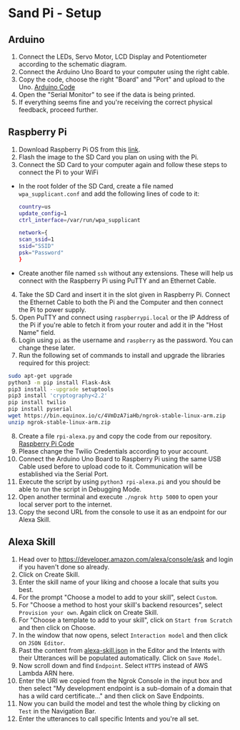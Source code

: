 # Sand Pi - Setup

## Arduino
1. Connect the LEDs, Servo Motor, LCD Display and Potentiometer according to the schematic diagram.
2. Connect the Arduino Uno Board to your computer using the right cable.
3. Copy the code, choose the right "Board" and "Port" and upload to the Uno. [Arduino Code](Arduino/Arduino.ino)
4. Open the "Serial Monitor" to see if the data is being printed.
5. If everything seems fine and you're receiving the correct physical feedback, proceed further.

## Raspberry Pi
1. Download Raspberry Pi OS from this [link](https://www.raspberrypi.com/software/operating-systems/).
2. Flash the image to the SD Card you plan on using with the Pi.
3. Connect the SD Card to your computer again and follow these steps to connect the Pi to your WiFi
  - In the root folder of the SD Card, create a file named `wpa_supplicant.conf` and add the following lines of code to it:
    ``` bash
    country=us
    update_config=1
    ctrl_interface=/var/run/wpa_supplicant

    network={
    scan_ssid=1
    ssid="SSID"
    psk="Password"
    }
  - Create another file named `ssh` without any extensions. These will help us connect with the Raspberry Pi using PuTTY and an Ethernet Cable.
4. Take the SD Card and insert it in the slot given in Raspberry Pi. Connect the Ethernet Cable to both the Pi and the Computer and then connect the Pi to power supply.
5. Open PuTTY and connect using `raspberrypi.local` or the IP Address of the Pi if you're able to fetch it from your router and add it in the "Host Name" field.
6. Login using `pi` as the username and `raspberry` as the password. You can change these later.
7. Run the following set of commands to install and upgrade the libraries required for this project:
  ``` bash
  sudo apt-get upgrade
  python3 -m pip install Flask-Ask
  pip3 install --upgrade setuptools
  pip3 install 'cryptography<2.2'
  pip install twilio
  pip install pyserial
  wget https://bin.equinox.io/c/4VmDzA7iaHb/ngrok-stable-linux-arm.zip
  unzip ngrok-stable-linux-arm.zip
  ```
8. Create a file `rpi-alexa.py` and copy the code from our repository. [Raspberry Pi Code](rpi-alexa.py)
9. Please change the Twilio Credentials according to your account.
10. Connect the Arduino Uno Board to Raspberry Pi using the same USB Cable used before to upload code to it. Communication will be established via the Serial Port.
11. Execute the script by using `python3 rpi-alexa.pi` and you should be able to run the script in Debugging Mode.
12. Open another terminal and execute `./ngrok http 5000` to open your local server port to the internet.
13. Copy the second URL from the console to use it as an endpoint for our Alexa Skill.

## Alexa Skill
1. Head over to https://developer.amazon.com/alexa/console/ask and login if you haven't done so already.
2. Click on Create Skill.
3. Enter the skill name of your liking and choose a locale that suits you best.
4. For the prompt "Choose a model to add to your skill", select `Custom`.
5. For "Choose a method to host your skill's backend resources", select `Provision your own`. Again click on Create Skill.
6. For "Choose a template to add to your skill", click on `Start from Scratch` and then click on Choose.
7. In the window that now opens, select `Interaction model` and then click on `JSON Editor`.
8. Past the content from [alexa-skill.json](alexa-skill.json) in the Editor and the Intents with their Utterances will be populated automatically. Click on `Save Model`.
9. Now scroll down and find `Endpoint`. Select `HTTPS` instead of AWS Lambda ARN here.
10. Enter the URI we copied from the Ngrok Console in the input box and then select "My development endpoint is a sub-domain of a domain that has a wild card certificate..." and then click on Save Endpoints.
11. Now you can build the model and test the whole thing by clicking on `Test` in the Navigation Bar.
12. Enter the utterances to call specific Intents and you're all set.
